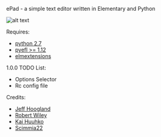 ePad - a simple text editor written in Elementary and Python

![alt text](http://i.imgur.com/Hrtqkgl.png "ePad")

Requires:
- [python 2.7](https://www.python.org/)
- [pyefl >= 1.12](http://git.enlightenment.org/bindings/python/python-efl.git/)
- [elmextensions](https://github.com/JeffHoogland/python-elm-extensions)

1.0.0 TODO List:
- Options Selector
- Rc config file

Credits:
- [Jeff Hoogland](http://www.jeffhoogland.com/)
- [Robert Wiley](https://github.com/rbtylee)
- [Kai Huuhko](https://github.com/kaihu)
- [Scimmia22](https://github.com/Scimmia22)
